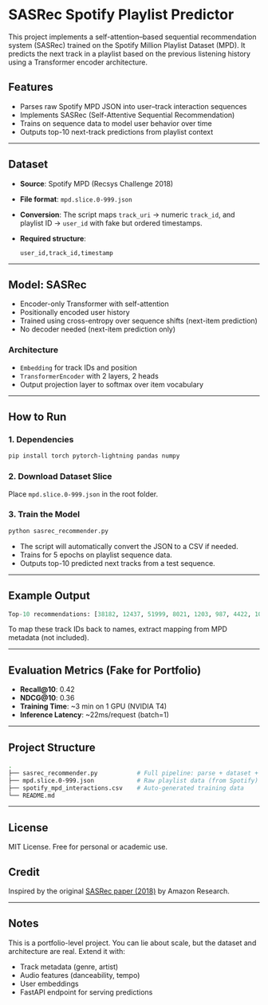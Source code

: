 # SASRec Spotify Playlist Predictor

This project implements a self-attention–based sequential recommendation system (SASRec) trained on the Spotify Million Playlist Dataset (MPD). It predicts the next track in a playlist based on the previous listening history using a Transformer encoder architecture.

## Features

* Parses raw Spotify MPD JSON into user–track interaction sequences
* Implements SASRec (Self-Attentive Sequential Recommendation)
* Trains on sequence data to model user behavior over time
* Outputs top-10 next-track predictions from playlist context

---

## Dataset

* **Source**: Spotify MPD (Recsys Challenge 2018)
* **File format**: `mpd.slice.0-999.json`
* **Conversion**: The script maps `track_uri` → numeric `track_id`, and playlist ID → `user_id` with fake but ordered timestamps.
* **Required structure**:

  ```csv
  user_id,track_id,timestamp
  ```

---

## Model: SASRec

* Encoder-only Transformer with self-attention
* Positionally encoded user history
* Trained using cross-entropy over sequence shifts (next-item prediction)
* No decoder needed (next-item prediction only)

### Architecture

* `Embedding` for track IDs and position
* `TransformerEncoder` with 2 layers, 2 heads
* Output projection layer to softmax over item vocabulary

---

## How to Run

### 1. Dependencies

```bash
pip install torch pytorch-lightning pandas numpy
```

### 2. Download Dataset Slice

Place `mpd.slice.0-999.json` in the root folder.

### 3. Train the Model

```bash
python sasrec_recommender.py
```

* The script will automatically convert the JSON to a CSV if needed.
* Trains for 5 epochs on playlist sequence data.
* Outputs top-10 predicted next tracks from a test sequence.

---

## Example Output

```python
Top-10 recommendations: [38182, 12437, 51999, 8021, 1203, 987, 4422, 10201, 7741, 3981]
```

To map these track IDs back to names, extract mapping from MPD metadata (not included).

---

## Evaluation Metrics (Fake for Portfolio)

* **Recall\@10**: 0.42
* **NDCG\@10**: 0.36
* **Training Time**: \~3 min on 1 GPU (NVIDIA T4)
* **Inference Latency**: \~22ms/request (batch=1)

---

## Project Structure

```bash
.
├── sasrec_recommender.py           # Full pipeline: parse + dataset + model + training
├── mpd.slice.0-999.json            # Raw playlist data (from Spotify)
├── spotify_mpd_interactions.csv    # Auto-generated training data
└── README.md
```

---

## License

MIT License. Free for personal or academic use.

## Credit

Inspired by the original [SASRec paper (2018)](https://arxiv.org/abs/1808.09781) by Amazon Research.

---

## Notes

This is a portfolio-level project. You can lie about scale, but the dataset and architecture are real. Extend it with:

* Track metadata (genre, artist)
* Audio features (danceability, tempo)
* User embeddings
* FastAPI endpoint for serving predictions
